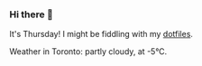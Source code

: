 ### Hi there :wave:

It's Thursday! I might be fiddling with my [dotfiles](https://github.com/bewuethr/dotfiles).

Weather in Toronto: partly cloudy, at -5°C.

